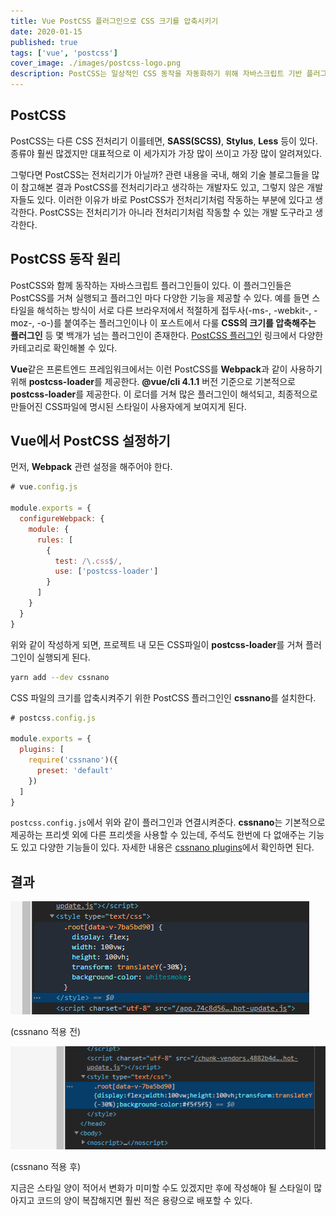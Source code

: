 ```yaml
---
title: Vue PostCSS 플러그인으로 CSS 크기를 압축시키기
date: 2020-01-15
published: true
tags: ['vue', 'postcss']
cover_image: ./images/postcss-logo.png
description: PostCSS는 일상적인 CSS 동작을 자동화하기 위해 자바스크립트 기반 플러그인을 사용하는 소프트웨어 개발 도구이다. 이 도구는 위키백과, 페이스북, 깃허브의 코드를 개발하기 위해 사용되어 왔다. PostCSS는 npm 사용자들 간에 가장 선호되는 CSS 도구이다.
---
```


## PostCSS

PostCSS는 다른 CSS 전처리기 이를테면, **SASS(SCSS)**, **Stylus**, **Less** 등이 있다. 종류야 훨씬 많겠지만 대표적으로 이 세가지가 가장 많이 쓰이고 가장 많이 알려져있다.

그렇다면 PostCSS는 전처리기가 아닐까? 관련 내용을 국내, 해외 기술 블로그들을 많이 참고해본 결과 PostCSS를 전처리기라고 생각하는 개발자도 있고, 그렇지 않은 개발자들도 있다. 이러한 이유가 바로 PostCSS가 전처리기처럼 작동하는 부분에 있다고 생각한다. PostCSS는 전처리기가 아니라 전처리기처럼 작동할 수 있는 개발 도구라고 생각한다.

## PostCSS 동작 원리

PostCSS와 함께 동작하는 자바스크립트 플러그인들이 있다. 이 플러그인들은 PostCSS를 거쳐 실행되고 플러그인 마다 다양한 기능을 제공할 수 있다. 예를 들면 스타일을 해석하는 방식이 서로 다른 브라우저에서 적절하게 접두사(-ms-, -webkit-, -moz-, -o-)를 붙여주는 플러그인이나 이 포스트에서 다룰 **CSS의 크기를 압축해주는 플러그인** 등 몇 백개가 넘는 플러그인이 존재한다. [PostCSS 플러그인](https://www.postcss.parts/) 링크에서 다양한 카테고리로 확인해볼 수 있다.

**Vue**같은 프론트엔드 프레임워크에서는 이런 PostCSS를 **Webpack**과 같이 사용하기 위해 **postcss-loader**를 제공한다. **@vue/cli 4.1.1** 버전 기준으로 기본적으로 **postcss-loader**를 제공한다. 이 로더를 거쳐 많은 플러그인이 해석되고, 최종적으로 만들어진 CSS파일에 명시된 스타일이 사용자에게 보여지게 된다.

## Vue에서 PostCSS 설정하기

먼저, **Webpack** 관련 설정을 해주어야 한다.

```js
# vue.config.js

module.exports = {
  configureWebpack: {
    module: {
      rules: [
        {
          test: /\.css$/,
          use: ['postcss-loader']
        }
      ]
    }
  }
}
```

위와 같이 작성하게 되면, 프로젝트 내 모든 CSS파일이 **postcss-loader**를 거쳐 플러그인이 실행되게 된다.

```sh
yarn add --dev cssnano
```

CSS 파일의 크기를 압축시켜주기 위한 PostCSS 플러그인인 **cssnano**를 설치한다.

```js
# postcss.config.js

module.exports = {
  plugins: [
    require('cssnano')({
      preset: 'default'
    })
  ]
}
```

`postcss.config.js`에서 위와 같이 플러그인과 연결시켜준다. **cssnano**는 기본적으로 제공하는 프리셋 외에 다른 프리셋을 사용할 수 있는데, 주석도 한번에 다 없애주는 기능도 있고 다양한 기능들이 있다. 자세한 내용은 [cssnano plugins](https://cssnano.co/guides/presets/)에서 확인하면 된다.

## 결과

![before-cssnano](./images/before-cssnano.png)

(cssnano 적용 전)

![after-cssnano](./images/after-cssnano.png)

(cssnano 적용 후)

지금은 스타일 양이 적어서 변화가 미미할 수도 있겠지만 후에 작성해야 될 스타일이 많아지고 코드의 양이 복잡해지면 훨씬 적은 용량으로 배포할 수 있다.
